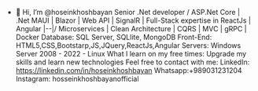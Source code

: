 - 👋 Hi, I’m @hoseinkhoshbayan
Senior .Net developer / ASP.Net Core | .Net MAUI | Blazor | Web API | SignalR | Full-Stack expertise in ReactJs | Angular 
\|--|/ Microservices | Clean Architecture | CQRS | MVC | gRPC | Docker 
Database:
SQL Server, SQLlite, MongoDB
Front-End:
HTML5,CSS,Bootstarp,JS,JQuery,ReactJs,Angular
Servers:
Windows Server 2008 - 2022 - Linux
What I learn on my free times:
Upgrade my skills and learn new technologies
Feel free to contact with me:
LinkedIn:
https://linkedin.com/in/hoseinkhoshbayan
Whatsapp:+989031231204
Instagram: hosseinkhoshbayanofficial

<!---
hosseinkhoshbayan/hosseinkhoshbayan is a ✨ special ✨ repository because its `README.md` (this file) appears on your GitHub profile.
You can click the Preview link to take a look at your changes.
--->
